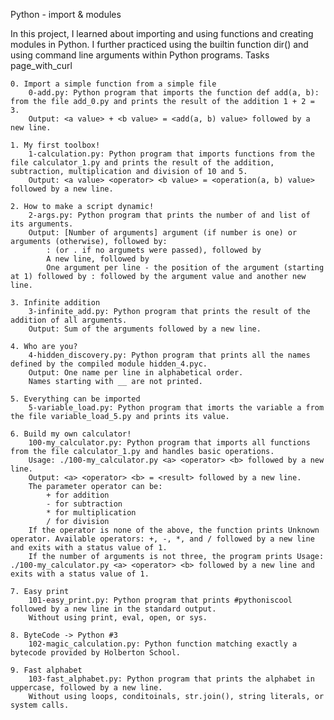 Python - import & modules

In this project, I learned about importing and using functions and creating modules in Python. I further practiced using the builtin function dir() and using command line arguments within Python programs.
Tasks page_with_curl

    0. Import a simple function from a simple file
        0-add.py: Python program that imports the function def add(a, b): from the file add_0.py and prints the result of the addition 1 + 2 = 3.
        Output: <a value> + <b value> = <add(a, b) value> followed by a new line.

    1. My first toolbox!
        1-calculation.py: Python program that imports functions from the file calculator_1.py and prints the result of the addition, subtraction, multiplication and division of 10 and 5.
        Output: <a value> <operator> <b value> = <operation(a, b) value> followed by a new line.

    2. How to make a script dynamic!
        2-args.py: Python program that prints the number of and list of its arguments.
        Output: [Number of arguments] argument (if number is one) or arguments (otherwise), followed by:
            : (or . if no argumets were passed), followed by
            A new line, followed by
            One argument per line - the position of the argument (starting at 1) followed by : followed by the argument value and another new line.

    3. Infinite addition
        3-infinite_add.py: Python program that prints the result of the addition of all arguments.
        Output: Sum of the arguments followed by a new line.

    4. Who are you?
        4-hidden_discovery.py: Python program that prints all the names defined by the compiled module hidden_4.pyc.
        Output: One name per line in alphabetical order.
        Names starting with __ are not printed.

    5. Everything can be imported
        5-variable_load.py: Python program that imorts the variable a from the file variable_load_5.py and prints its value.

    6. Build my own calculator!
        100-my_calculator.py: Python program that imports all functions from the file calculator_1.py and handles basic operations.
        Usage: ./100-my_calculator.py <a> <operator> <b> followed by a new line.
        Output: <a> <operator> <b> = <result> followed by a new line.
        The parameter operator can be:
            + for addition
            - for subtraction
            * for multiplication
            / for division
        If the operator is none of the above, the function prints Unknown operator. Available operators: +, -, *, and / followed by a new line and exits with a status value of 1.
        If the number of arguments is not three, the program prints Usage: ./100-my_calculator.py <a> <operator> <b> followed by a new line and exits with a status value of 1.

    7. Easy print
        101-easy_print.py: Python program that prints #pythoniscool followed by a new line in the standard output.
        Without using print, eval, open, or sys.

    8. ByteCode -> Python #3
        102-magic_calculation.py: Python function matching exactly a bytecode provided by Holberton School.

    9. Fast alphabet
        103-fast_alphabet.py: Python program that prints the alphabet in uppercase, followed by a new line.
        Without using loops, conditoinals, str.join(), string literals, or system calls.

